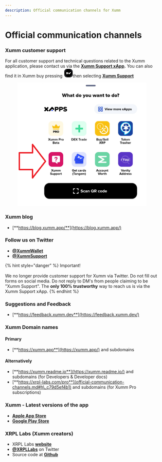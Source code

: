 ```yaml
---
description: Official communication channels for Xumm
---
```


# Official communication channels

### Xumm customer support

For all customer support and technical questions related to the Xumm application, please contact us via the [**Xumm Support xApp**](https://xumm.app/detect/xapp:xumm.support?ref=helpcenter)**.** You can also find it in Xumm buy pressing <img src="../.gitbook/assets/image.png" alt="" data-size="line">then selecting [**Xumm Support**](https://xumm.app/detect/xapp:xumm.support?ref=helpcenter)

<figure><img src="../.gitbook/assets/Xumm Support xApp.png" alt=""><figcaption></figcaption></figure>

### Xumm blog  <a href="#h_e9d18079e4" id="h_e9d18079e4"></a>

* [**https://blog.xumm.app/**](https://blog.xumm.app/)

### Follow us on Twitter

* [**@XummWallet**](https://twitter.com/XummWallet)&#x20;
* [**@XummSupport**](https://twitter.com/XummSupport)

{% hint style="danger" %}
Important!\
\
We no longer provide customer support for Xumm via Twitter. Do not fill out forms on social media. Do not reply to DM's from people claiming to be "Xumm Support". The **only 100% trustworthy** way to reach us is via the Xumm Support xApp.
{% endhint %}



### Suggestions and Feedback

* [**https://feedback.xumm.dev**](https://feedback.xumm.dev/)

### Xumm Domain names <a href="#h_772bad7bdc" id="h_772bad7bdc"></a>

#### **Primary** <a href="#h_640ba6991b" id="h_640ba6991b"></a>

* [**https://xumm.app**](https://xumm.app/) and subdomains

#### **Alternatively** <a href="#h_1bf826eada" id="h_1bf826eada"></a>

* [**https://xumm.readme.io**](https://xumm.readme.io/) and subdomains (for Developers & Developer docs)
* [**https://xrpl-labs.com/pro**](official-communication-channels.md#h\_c79d5ef4b1) and subdomains (for Xumm Pro subscriptions)

### **Xumm - Latest versions of the app** <a href="#h_c79d5ef4b1" id="h_c79d5ef4b1"></a>

* [**Apple App Store**](https://apps.apple.com/us/app/xumm/id1492302343?l=nl\&ls=1)
* [**Google Play Store**](https://play.google.com/store/apps/details?id=com.xrpllabs.xumm)

### XRPL Labs (Xumm creators) <a href="#h_ab0f4368eb" id="h_ab0f4368eb"></a>

* XRPL Labs [**website**](https://xrpl-labs.com/)
* [**@XRPLLabs**](https://twitter.com/XRPLLabs) on Twitter
* Source code at [**Github**](https://github.com/XRPL-Labs/)
